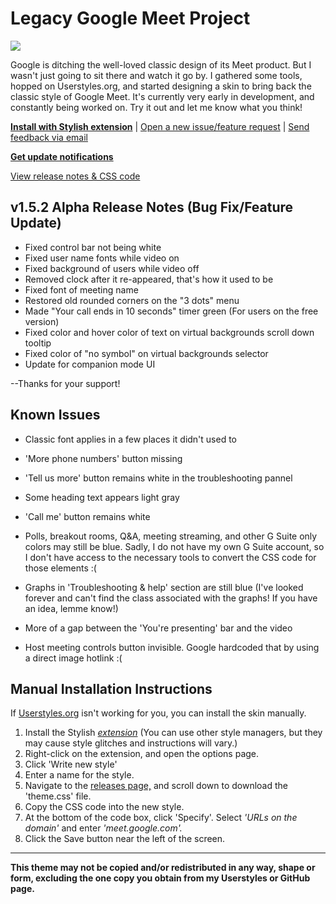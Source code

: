 # Legacy Google Meet Project

<img src="https://i.ibb.co/VQ9VY26/old-google-meet-colors.png"/>

Google is ditching the well-loved classic design of its Meet product. But I wasn't just going to sit there and watch it go by. I gathered some tools, hopped on Userstyles.org, and started designing a skin to bring back the classic style of Google Meet. It's currently very early in development, and constantly being worked on. Try it out and let me know what you think!

**[Install with Stylish extension](https://userstyles.org/styles/205419)** | [Open a new issue/feature request](https://github.com/Tech-How/Legacy-Google-Meet/issues/new/choose) | [Send feedback via email](mailto:tech_how_youtuber_55@yahoo.com?subject=Old%20Google%20Meet%20Feedback)

**[Get update notifications](https://docs.google.com/forms/d/e/1FAIpQLSdSd3pEq-AlORiGjvSsPOyqWzx-bVH1v3S8E6o1y_12ljb7-w/viewform?usp=pp_url&entry.635720994=Subscribe+to+update+notifications)**

[View release notes & CSS code](https://github.com/Tech-How/Legacy-Google-Meet/releases)

## v1.5.2 Alpha Release Notes (Bug Fix/Feature Update)
- Fixed control bar not being white
- Fixed user name fonts while video on
- Fixed background of users while video off
- Removed clock after it re-appeared, that's how it used to be
- Fixed font of meeting name
- Restored old rounded corners on the "3 dots" menu
- Made "Your call ends in 10 seconds" timer green (For users on the free version)
- Fixed color and hover color of text on virtual backgrounds scroll down tooltip
- Fixed color of "no symbol" on virtual backgrounds selector
- Update for companion mode UI

--Thanks for your support!


## Known Issues
- Classic font applies in a few places it didn't used to

- 'More phone numbers' button missing

- 'Tell us more' button remains white in the troubleshooting pannel

- Some heading text appears light gray

- 'Call me' button remains white

- Polls, breakout rooms, Q&A, meeting streaming, and other G Suite only colors may still be blue. Sadly, I do not have my own G Suite account, so I don't have access to the necessary tools to convert the CSS code for those elements :(

- Graphs in 'Troubleshooting & help' section are still blue (I've looked forever and can't find the class associated with the graphs! If you have an idea, lemme know!)

- More of a gap between the 'You're presenting' bar and the video

- Host meeting controls button invisible. Google hardcoded that by using a direct image hotlink :(


## Manual Installation Instructions
If [Userstyles.org](https://userstyles.org) isn't working for you, you can install the skin manually.

1. Install the Stylish *[extension](https://chrome.google.com/webstore/detail/stylish-custom-themes-for/fjnbnpbmkenffdnngjfgmeleoegfcffe)* (You can use other style managers, but they may cause style glitches and instructions will vary.)
2. Right-click on the extension, and open the options page.
3. Click 'Write new style'
4. Enter a name for the style.
5. Navigate to the [releases page,](https://github.com/Tech-How/Legacy-Google-Meet/releases) and scroll down to download the 'theme.css' file.
6. Copy the CSS code into the new style.
7. At the bottom of the code box, click 'Specify'. Select *'URLs on the domain'* and enter *'meet.google.com'.*
8. Click the Save button near the left of the screen.

---
**This theme may not be copied and/or redistributed in any way, shape or form, excluding the one copy you obtain from my Userstyles or GitHub page.**

